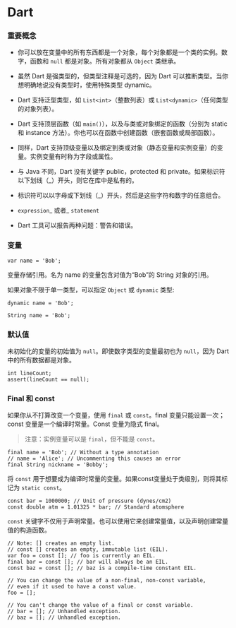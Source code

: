 # Dart

### 重要概念

* 你可以放在变量中的所有东西都是一个对象，每个对象都是一个类的实例。数字，函数和 `null` 都是对象。所有对象都从 `Object` 类继承。
* 虽然 Dart 是强类型的，但类型注释是可选的，因为 Dart 可以推断类型。当你想明确地说没有类型时，使用特殊类型 dynamic。

* Dart 支持泛型类型，如  `List<int>`（整数列表）或 `List<dynamic>`（任何类型的对象列表）。

* Dart 支持顶层函数（如 `main()`），以及与类或对象绑定的函数（分别为 static 和 instance 方法）。你也可以在函数中创建函数（嵌套函数或局部函数）。

* 同样，Dart 支持顶级变量以及绑定到类或对象（静态变量和实例变量）的变量。实例变量有时称为字段或属性。

* 与 Java 不同，Dart 没有关键字 public，protected 和 private。如果标识符以下划线（\_）开头，则它在库中是私有的。

* 标识符可以以字母或下划线（\_）开头，然后是这些字符和数字的任意组合。

* `expression`_ 或者_ `statement`

* Dart 工具可以报告两种问题：警告和错误。

### 变量

```
var name = 'Bob';
```

变量存储引用。名为 name 的变量包含对值为“Bob”的 String 对象的引用。

如果对象不限于单一类型，可以指定 `Object` 或 `dynamic` 类型:

```
dynamic name = 'Bob';
```

```
String name = 'Bob';
```

### 默认值

未初始化的变量的初始值为 `null`。即使数字类型的变量最初也为 `null`，因为 Dart 中的所有数据都是对象。

```
int lineCount;
assert(lineCount == null);
```

### Final 和 const

如果你从不打算改变一个变量，使用 `final` 或 `const`。final 变量只能设置一次；const 变量是一个编译时常量。Const 变量为隐式 final。

> 注意：实例变量可以是 `final`，但不能是 `const`。

```
final name = 'Bob'; // Without a type annotation
// name = 'Alice'; // Uncommenting this causes an error
final String nickname = 'Bobby';
```

将 `const` 用于想要成为编译时常量的变量。如果const变量处于类级别，则将其标记为 `static const`。

```
const bar = 1000000; // Unit of pressure (dynes/cm2)
const double atm = 1.01325 * bar; // Standard atomsphere
```

`const` 关键字不仅用于声明常量。也可以使用它来创建常量值，以及声明创建常量值的构造函数。

```
// Note: [] creates an empty list.
// const [] creates an empty, immutable list (EIL).
var foo = const []; // foo is currently an EIL.
final bar = const []; // bar will always be an EIL.
const baz = const []; // baz is a compile-time constant EIL.

// You can change the value of a non-final, non-const variable,
// even if it used to have a const value.
foo = [];

// You can't change the value of a final or const variable.
// bar = []; // Unhandled exception.
// baz = []; // Unhandled exception.
```



